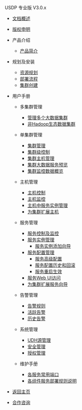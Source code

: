 <div class="sidebar_title icon_"> USDP 专业版 V3.0.x</div>   



* [文档概述](usdpdc/3.0.x/README)

* [版权申明](usdpdc/3.0.x/copyright)

* 产品介绍
  * [产品简介](usdpdc/3.0.x/intro/README)<!-- 技术白皮书 -->

* 规划及安装<!-- [](usdpdc/3.0.x/deployment/README) -->
  * [资源规划](usdpdc/3.0.x/deployment/deploy_plan)
  * [部署流程](usdpdc/3.0.x/deployment/install)
  * [集群创建](usdpdc/3.0.x/deployment/1st_cluster)

* 用户手册<!-- [](usdpdc/3.0.x/userguide/README) -->
  * 多集群管理
    * [管理多个大数据集群](usdpdc/3.0.x/userguide/multi_cluster/multi_cluster_mgt?id=_51-管理多个大数据集群)
    * [非Hadoop生态数据集群](usdpdc/3.0.x/userguide/multi_cluster/multi_cluster_mgt?id=_52-非-hadoop-生态数据集群)

  * 单集群管理
    * [集群管理](usdpdc/3.0.x/userguide/single_cluster/cluster_mgt?id=_61-集群管理)
    * [集群级控制](usdpdc/3.0.x/userguide/single_cluster/cluster_mgt?id=_611-集群级控制)
    * [集群主机管理](usdpdc/3.0.x/userguide/single_cluster/cluster_mgt?id=_612-集群主机管理)
    * [集群大数据服务预览](usdpdc/3.0.x/userguide/single_cluster/cluster_mgt?id=_613-集群大数据服务预览)
    * [集群监控数据概览](usdpdc/3.0.x/userguide/single_cluster/cluster_mgt?id=_614-集群监控数据概览)

  * 主机管理<!-- [](usdpdc/3.0.x/userguide/single_cluster/hosts_mgt) -->
    * [主机控制](usdpdc/3.0.x/userguide/single_cluster/hosts_mgt?id=_621-主机控制)
    * [主机监控](usdpdc/3.0.x/userguide/single_cluster/hosts_mgt?id=_622-主机控制及监控)
    * [主机中服务实例管理](usdpdc/3.0.x/userguide/single_cluster/hosts_mgt?id=_623-主机中运行的大数据服务实例管理)
    * [为集群扩展主机](usdpdc/3.0.x/userguide/single_cluster/hosts_mgt?id=_624-为集群扩展主机)
  * 服务管理<!-- [](usdpdc/3.0.x/userguide/single_cluster/services_mgt) -->
    * [服务控制及监控](usdpdc/3.0.x/userguide/single_cluster/services_mgt?id=_631-服务控制及监控)
    * [服务实例管理](usdpdc/3.0.x/userguide/single_cluster/services_mgt?id=_632-服务实例管理)
      * [服务实例添加向导](usdpdc/3.0.x/userguide/single_cluster/services_mgt?id=_6321-服务实例添加-向导)
    * [服务配置管理](usdpdc/3.0.x/userguide/single_cluster/services_mgt?id=_633-服务配置管理)
      * [服务高级配置](usdpdc/3.0.x/userguide/single_cluster/services_mgt?id=_6331-服务高级配置)
      * [服务配置历史和回滚](usdpdc/3.0.x/userguide/single_cluster/services_mgt?id=_6332-服务配置历史和回滚)
      * [服务重启生效](usdpdc/3.0.x/userguide/single_cluster/services_mgt?id=_6333-服务重启生效)
    * [服务Web UI访问](usdpdc/3.0.x/userguide/single_cluster/services_mgt?id=_634-服务-web-ui-访问)
    * [为集群扩展服务向导](usdpdc/3.0.x/userguide/single_cluster/services_mgt?id=_635-为集群扩展服务-向导)
  * 告警管理<!-- [](usdpdc/3.0.x/userguide/single_cluster/alarm_mgt) -->
    * [告警规则](usdpdc/3.0.x/userguide/single_cluster/alarm_mgt?id=_641-告警规则)
    * [活跃告警](usdpdc/3.0.x/userguide/single_cluster/alarm_mgt?id=_642-活跃告警)
    * [历史告警](usdpdc/3.0.x/userguide/single_cluster/alarm_mgt?id=_643-历史告警)
  * 系统管理<!-- [](usdpdc/3.0.x/userguide/sys_mgt/README) -->
    * [UDH源管理](usdpdc/3.0.x/userguide/sys_mgt/udh?id=_81-udh-源)
    * [安全管理](usdpdc/3.0.x/userguide/sys_mgt/kerberos)
    * [授权管理](usdpdc/3.0.x/userguide/sys_mgt/auth)<!-- [用户管理](usdpdc/3.0.x/userguide/user_mgt/user_mgt) -->
  * 维护手册<!-- [](usdpdc/3.0.x/maintain/README) -->
    * [各服务常用端口](usdpdc/3.0.x/maintain/services_ports)
    * [各组件服务部署规则说明](usdpdc/3.0.x/maintain/regulations)
  
* [返回主页](usdpdc/README)

* [合作咨询](https://spt.ucloud.cn/30001)

  <!-- 开发者指南 -->

  <!-- HDFS -->

  <!-- [配置 HDFS 冷热数据分层存储](usdpdc/3.0.x/dev/hdfs/tiered_storage) -->

  <!-- Flink -->

  <!-- [Flink-CDC同步Mysql数据到Kafka](usdpdc/3.0.x/dev/flink/flink-cdc_mysql_to_kafka) -->
